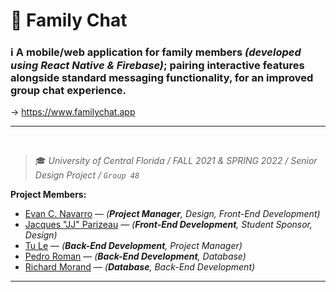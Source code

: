 # :speech_balloon: Family Chat

### :information_source: A mobile/web application for family members _(developed using React Native & Firebase)_; pairing interactive features alongside standard messaging functionality, for an improved group chat experience.

→  https://www.familychat.app

<hr>
<br>

> :mortar_board: _University of Central Florida / FALL 2021 & SPRING 2022 / Senior Design Project / `Group 48`_

**Project Members:**
- [Evan C. Navarro](https://www.linkedin.com/in/EvanCNavarro/) — _(**Project Manager**, Design, Front-End Development)_
- [Jacques "JJ" Parizeau](https://www.linkedin.com/in/jjparizeau/) — _(**Front-End Development**, Student Sponsor, Design)_
- [Tu Le](https://www.linkedin.com/in/connect-tu-le/) — _(**Back-End Development**, Project Manager)_
- [Pedro Roman](https://www.linkedin.com/in/pedro-roman-profile/) — _(**Back-End Development**, Database)_
- [Richard Morand](https://www.linkedin.com/in/richard-m-7a5235208/) — _(**Database**, Back-End Development)_

<hr>
<br>
